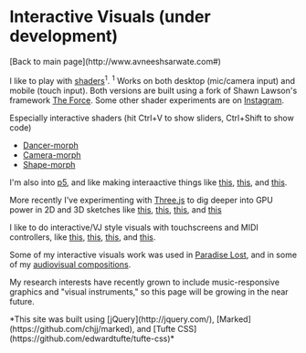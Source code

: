 <b>Interactive Visuals (under development)</b>
===============
<div>[Back to main page](http://www.avneeshsarwate.com#)</div>

I like to play with [shaders](https://avneeshsarwate.github.io/)<sup>1</sup>. 
<span class="marginnote">
<sup>1</sup> Works on both desktop (mic/camera input) and mobile (touch input). Both versions are built using a fork of Shawn Lawson's framework [The Force](https://github.com/avneeshsarwate/The_Force/tree/master). Some other shader experiments are on [Instagram](https://www.instagram.com/avneeshsarwate/).
</span>

Especially interactive shaders (hit Ctrl+V to show sliders, Ctrl+Shift to show code)
- [Dancer-morph](https://avneeshsarwate.github.io/The_Force/?yoyovideotest9) 
- [Camera-morph](https://avneeshsarwate.github.io/The_Force/?snoiseCamWarp_slider)
- [Shape-morph](https://avneeshsarwate.github.io/The_Force/?lightLine_slider)

I'm also into [p5](https://p5js.org/), and like making interaactive things like [this](https://avneeshsarwate.github.io/p5Experiments/?optical), [this](https://avneeshsarwate.github.io/p5Experiments/?bodygrav), and [this](https://avneeshsarwate.github.io/p5Experiments/?hulldraw).

More recently I've experimenting with [Three.js](https://threejs.org/) to dig deeper into GPU power in 2D and 3D sketches like [this](https://avneeshsarwate.github.io/three-sketches/sketches/yegor_painting/?id=1), [this](https://avneeshsarwate.github.io/three-sketches/sketches/yegor_painting/?id=2), [this](https://avneeshsarwate.github.io/three-sketches/sketches/render_target_experiments/?id=3), and [this](https://avneeshsarwate.github.io/three-sketches/sketches/render_target_experiments/?id=7)

I like to do interactive/VJ style visuals with touchscreens and MIDI controllers, like [this](https://www.instagram.com/p/BVnhsVkHLzc/), [this](https://youtu.be/mZgzgJ57O3E?t=40m32s), [this](https://www.youtube.com/watch?v=mZgzgJ57O3E&feature=youtu.be&t=49m31s), and [this](https://www.dropbox.com/s/q0jvuotvyzucf0x/2018-03-27%2013.52.52.mov?dl=0).

Some of my interactive visuals work was used in [Paradise Lost](/paradiselost#), and in some of my [audiovisual compositions](/audiovisualperformance).

My research interests have recently grown to include music-responsive graphics and "visual instruments," so this page will be growing in the near future. 

<footer>*This site was built using  [jQuery](http://jquery.com/), [Marked](https://github.com/chjj/marked), and [Tufte CSS](https://github.com/edwardtufte/tufte-css)*</footer>